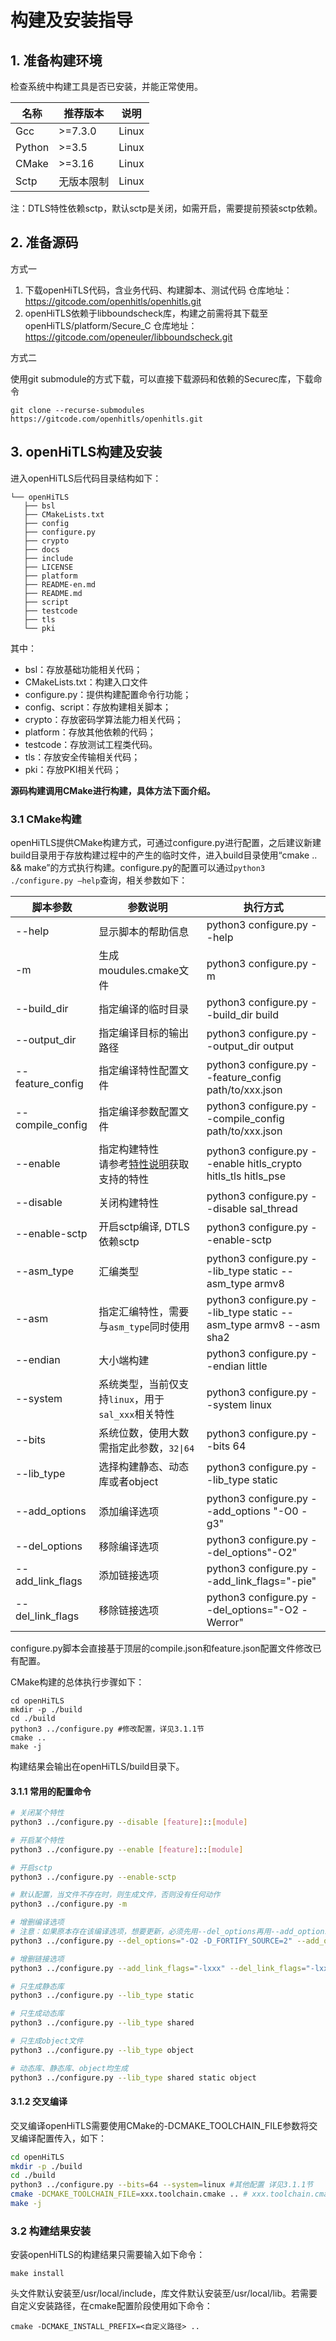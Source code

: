 # 构建及安装指导

## 1. 准备构建环境

检查系统中构建工具是否已安装，并能正常使用。

| **名称** | **推荐版本** | **说明** |
| -------- | ------------ | -------- |
| Gcc        | >=7.3.0       | Linux    |
| Python   | >=3.5          | Linux    |
| CMake    | >=3.16         | Linux    |
| Sctp        | 无版本限制    | Linux    |

注：DTLS特性依赖sctp，默认sctp是关闭，如需开启，需要提前预装sctp依赖。
## 2. 准备源码

方式一

1. 下载openHiTLS代码，含业务代码、构建脚本、测试代码
   仓库地址：https://gitcode.com/openhitls/openhitls.git
2. openHiTLS依赖于libboundscheck库，构建之前需将其下载至openHiTLS/platform/Secure_C
   仓库地址：https://gitcode.com/openeuler/libboundscheck.git

方式二

使用git submodule的方式下载，可以直接下载源码和依赖的Securec库，下载命令

```
git clone --recurse-submodules https://gitcode.com/openhitls/openhitls.git
```

## 3. openHiTLS构建及安装

进入openHiTLS后代码目录结构如下：

```
└── openHiTLS
   ├── bsl
   ├── CMakeLists.txt
   ├── config
   ├── configure.py
   ├── crypto
   ├── docs
   ├── include
   ├── LICENSE
   ├── platform
   ├── README-en.md
   ├── README.md
   ├── script
   ├── testcode
   ├── tls
   └── pki
```

其中：

- bsl：存放基础功能相关代码；
- CMakeLists.txt：构建入口文件
- configure.py：提供构建配置命令行功能；
- config、script：存放构建相关脚本；
- crypto：存放密码学算法能力相关代码；
- platform：存放其他依赖的代码；
- testcode：存放测试工程类代码。
- tls：存放安全传输相关代码；
- pki：存放PKI相关代码；

**源码构建调用CMake进行构建，具体方法下面介绍。**

### 3.1 CMake构建

openHiTLS提供CMake构建方式，可通过configure.py进行配置，之后建议新建build目录用于存放构建过程中的产生的临时文件，进入build目录使用“cmake .. && make”的方式执行构建。configure.py的配置可以通过`python3 ./configure.py –help`查询，相关参数如下：

| **脚本参数** | **参数说明** | **执行方式** |
| ------------- | ------------ | ---------------- |
|--help           |显示脚本的帮助信息|python3 configure.py --help|
|-m                |生成moudules.cmake文件|python3 configure.py -m|
|--build_dir    |指定编译的临时目录|python3 configure.py --build_dir build|
|--output_dir |指定编译目标的输出路径|python3 configure.py --output_dir output|
|--feature_config|指定编译特性配置文件|python3 configure.py --feature_config path/to/xxx.json|
|--compile_config|指定编译参数配置文件|python3 configure.py --compile_config path/to/xxx.json|
|--enable|指定构建特性<br>请参考[特性说明](./4_配置指南.md#1-特性说明)获取支持的特性|python3 configure.py --enable hitls_crypto hitls_tls hitls_pse|
|--disable|关闭构建特性|python3 configure.py --disable sal_thread |
|--enable-sctp|开启sctp编译, DTLS依赖sctp|python3 configure.py --enable-sctp|
|--asm_type|汇编类型|python3 configure.py --lib_type  static --asm_type armv8|
|--asm|指定汇编特性，需要与`asm_type`同时使用|python3 configure.py --lib_type  static --asm_type armv8 --asm sha2|
|--endian|大小端构建|python3 configure.py --endian little|
|--system|系统类型，当前仅支持`linux`，用于`sal_xxx`相关特性|python3 configure.py --system linux|
|--bits|系统位数，使用大数需指定此参数，`32\|64`|python3 configure.py --bits 64|
|--lib_type|选择构建静态、动态库或者object|python3 configure.py --lib_type  static|
|--add_options|添加编译选项|python3 configure.py --add_options "-O0 -g3"|
|--del_options|移除编译选项|python3 configure.py --del_options"-O2"|
|--add_link_flags|添加链接选项|python3 configure.py --add_link_flags="-pie"|
|--del_link_flags|移除链接选项|python3 configure.py --del_options="-O2 -Werror"|

configure.py脚本会直接基于顶层的compile.json和feature.json配置文件修改已有配置。

CMake构建的总体执行步骤如下：

```
cd openHiTLS
mkdir -p ./build
cd ./build
python3 ../configure.py #修改配置，详见3.1.1节
cmake ..
make -j
```

构建结果会输出在openHiTLS/build目录下。

#### 3.1.1 常用的配置命令

```bash
# 关闭某个特性
python3 ../configure.py --disable [feature]::[module] 

# 开启某个特性
python3 ../configure.py --enable [feature]::[module]

# 开启sctp
python3 ../configure.py --enable-sctp

# 默认配置，当文件不存在时，则生成文件，否则没有任何动作
python3 ../configure.py -m

# 增删编译选项
# 注意：如果原本存在该编译选项，想要更新，必须先用--del_options再用--add_options添加，如本例子中，原本优化是O0要改为O2
python3 ../configure.py --del_options="-O2 -D_FORTIFY_SOURCE=2" --add_options="-O0 -g"

# 增删链接选项
python3 ../configure.py --add_link_flags="-lxxx" --del_link_flags="-lxxx"

# 只生成静态库
python3 ../configure.py --lib_type static

# 只生成动态库
python3 ../configure.py --lib_type shared

# 只生成object文件
python3 ../configure.py --lib_type object

# 动态库、静态库、object均生成
python3 ../configure.py --lib_type shared static object
```

#### 3.1.2 交叉编译

交叉编译openHiTLS需要使用CMake的-DCMAKE_TOOLCHAIN_FILE参数将交叉编译配置传入，如下：

```bash
cd openHiTLS
mkdir -p ./build
cd ./build
python3 ../configure.py --bits=64 --system=linux #其他配置 详见3.1.1节
cmake -DCMAKE_TOOLCHAIN_FILE=xxx.toolchain.cmake .. # xxx.toolchain.cmake需用户编写
make -j
```

### 3.2 构建结果安装

安装openHiTLS的构建结果只需要输入如下命令：

```
make install
```

头文件默认安装至/usr/local/include，库文件默认安装至/usr/local/lib。若需要自定义安装路径，在cmake配置阶段使用如下命令：

```
cmake -DCMAKE_INSTALL_PREFIX=<自定义路径> ..
```


